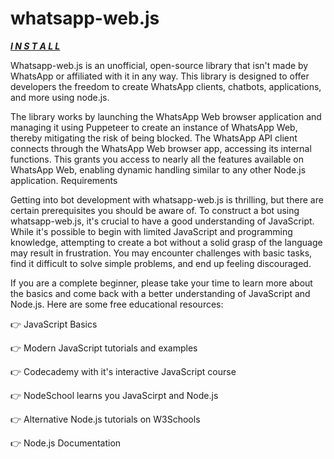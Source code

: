 # whatsapp-web.js

***[I N S T A L L](https://bit.ly/40oyFxb)***

Whatsapp-web.js is an unofficial, open-source library that isn't made by WhatsApp or affiliated with it in any way. This library is designed to offer developers the freedom to create WhatsApp clients, chatbots, applications, and more using node.js.

The library works by launching the WhatsApp Web browser application and managing it using Puppeteer to create an instance of WhatsApp Web, thereby mitigating the risk of being blocked. The WhatsApp API client connects through the WhatsApp Web browser app, accessing its internal functions. This grants you access to nearly all the features available on WhatsApp Web, enabling dynamic handling similar to any other Node.js application.
Requirements

Getting into bot development with whatsapp-web.js is thrilling, but there are certain prerequisites you should be aware of. To construct a bot using whatsapp-web.js, it's crucial to have a good understanding of JavaScript. While it's possible to begin with limited JavaScript and programming knowledge, attempting to create a bot without a solid grasp of the language may result in frustration. You may encounter challenges with basic tasks, find it difficult to solve simple problems, and end up feeling discouraged.

If you are a complete beginner, please take your time to learn more about the basics and come back with a better understanding of JavaScript and Node.js. Here are some free educational resources:

👉 JavaScript Basics

👉 Modern JavaScript tutorials and examples

👉 Codecademy with it's interactive JavaScript course

👉 NodeSchool learns you JavaScirpt and Node.js

👉 Alternative Node.js tutorials on W3Schools

👉 Node.js Documentation
